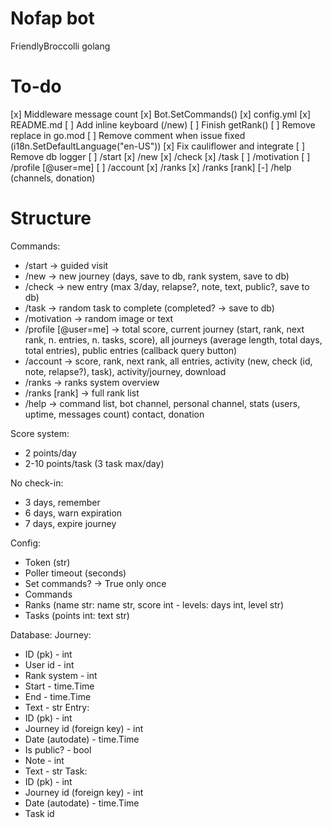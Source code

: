 # Nofap bot
FriendlyBroccolli golang

# To-do
[x] Middleware message count
[x] Bot.SetCommands()
[x] config.yml
[x] README.md
[ ] Add inline keyboard (/new)
[ ] Finish getRank()
[ ] Remove replace in go.mod
[ ] Remove comment when issue fixed (i18n.SetDefaultLanguage("en-US"))
[x] Fix cauliflower and integrate
[ ] Remove db logger
[ ] /start
[x] /new
[x] /check
[x] /task
[ ] /motivation
[ ] /profile [@user=me]
[ ] /account
[x] /ranks
[x] /ranks [rank]
[-] /help (channels, donation)

# Structure
Commands:
- /start -> guided visit
- /new -> new journey (days, save to db, rank system, save to db)
- /check -> new entry (max 3/day, relapse?, note, text, public?, save to db)
- /task -> random task to complete (completed? -> save to db)
- /motivation -> random image or text
- /profile [@user=me] -> total score, current journey (start, rank, next rank, n. entries, n. tasks, score), all journeys (average length, total days, total entries), public entries (callback query button)
- /account -> score, rank, next rank, all entries, activity (new, check (id, note, relapse?), task), activity/journey, download
- /ranks -> ranks system overview
- /ranks [rank] -> full rank list
- /help -> command list, bot channel, personal channel, stats (users, uptime, messages count) contact, donation

Score system:
- 2 points/day
- 2-10 points/task (3 task max/day)

No check-in:
- 3 days, remember
- 6 days, warn expiration
- 7 days, expire journey

Config:
- Token (str)
- Poller timeout (seconds)
- Set commands? -> True only once
- Commands
- Ranks (name str: name str, score int - levels: days int, level str)
- Tasks (points int: text str)

Database:
Journey:
- ID (pk) - int
- User id - int
- Rank system - int
- Start - time.Time
- End - time.Time
- Text - str
Entry:
- ID (pk) - int
- Journey id (foreign key) - int
- Date (autodate) - time.Time
- Is public? - bool
- Note - int
- Text - str
Task:
- ID (pk) - int
- Journey id (foreign key) - int
- Date (autodate) - time.Time
- Task id